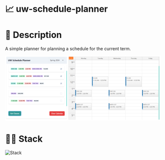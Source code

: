 # 📈 uw-schedule-planner

# 📃 Description

A simple planner for planning a schedule for the current term.

![Demo](./demo.png)

# 👨‍💻 Stack
![Stack](https://skillicons.dev/icons?i=ts,react,vite,netlify)
